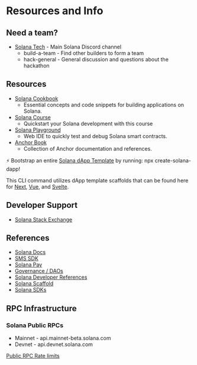# Resources and Info

## Need a team?

- [Solana Tech][1] - Main Solana Discord channel
    - build-a-team - Find other builders to form a team
    - hack-general - General discussion and questions about the hackathon

## Resources

- [Solana Cookbook][2]
    - Essential concepts and code snippets for building applications on Solana.
- [Solana Course][3]
    - Quickstart your Solana development with this course
- [Solana Playground][4]
    - Web IDE to quickly test and debug Solana smart contracts.
- [Anchor Book][5]
    - Collection of Anchor documentation and references.

⚡ Bootstrap an entire [Solana dApp Template][20] by running: npx create-solana-dapp!

This CLI command utilizes dApp template scaffolds that can be found here for [Next](https://github.com/solana-developers/solana-dapp-next), [Vue](https://github.com/solana-developers/dapp-scaffold-vue), and [Svelte](https://github.com/solana-developers/dapp-scaffold-svelte).


## Developer Support

- [Solana Stack Exchange][19]

## References

- [Solana Docs][6]
- [SMS SDK][7]
- [Solana Pay][8]
- [Governance / DAOs][9]
- [Solana Developer References][10]
- [Solana Scaffold][11]
- [Solana SDKs][12]

## RPC Infrastructure

### Solana Public RPCs

- Mainnet - api.mainnet-beta.solana.com
- Devnet - api.devnet.solana.com

[Public RPC Rate limits][13]


[1]: https://solana.com/discord
[2]: https://solanacookbook.com/
[3]: https://soldev.app/course
[4]: https://beta.solpg.io/
[5]: https://www.anchor-lang.com/
[6]: https://docs.solana.com/
[7]: https://github.com/solana-mobile/solana-mobile-stack-sdk
[8]: https://github.com/solana-labs/solana-pay/tree/master/core
[9]: https://docs.realms.today/
[10]: https://soldev.app/
[11]: https://github.com/solana-labs/dapp-scaffold
[12]: https://soldev.app/library/sdk
[13]: https://docs.solana.com/cluster/rpc-endpoints#rate-limits
[14]: https://www.alchemy.com/solana
[15]: https://www.alchemy.com/solana
[16]: https://www.quicknode.com/chains/sol?utm_source=solanasummercamp22&utm_campaign=generic&utm_content=sign-up&utm_medium=solanasummercamp22
[17]: https://quiknode.typeform.com/to/LqGbgN4V
[18]: https://t.me/+XHbOSJWKCYgxNGRh
[19]: https://solana.stackexchange.com/
[20]: https://github.com/solana-developers/create-solana-app
